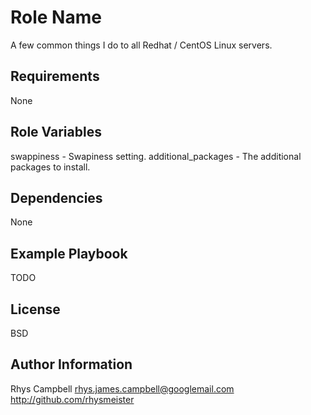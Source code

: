 Role Name
=========

A few common things I do to all Redhat / CentOS Linux servers.

Requirements
------------

None

Role Variables
--------------

swappiness            - Swapiness setting.
additional_packages   - The additional packages to install.

Dependencies
------------

None

Example Playbook
----------------

TODO

License
-------

BSD

Author Information
------------------

Rhys Campbell <rhys.james.campbell@googlemail.com> http://github.com/rhysmeister
